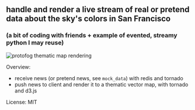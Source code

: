 ## handle and render a live stream of real or pretend data about the sky's colors in San Francisco

### (a bit of coding with friends + example of evented, streamy python I may reuse)

![protofog thematic map rendering](http://pics.cityrewrite.com/pics/protofog-pics/protofog-ex.png)

Overview:

- receive news (or pretend news, see `mock_data`) with redis and tornado
- push news to client and render it to a thematic vector map, with tornado and d3.js

License: MIT
